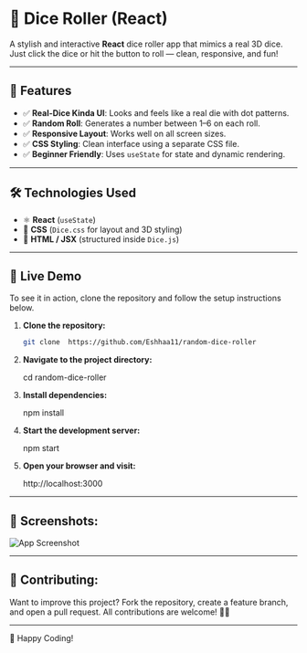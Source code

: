 # 🎲 Dice Roller (React)

A stylish and interactive **React** dice roller app that mimics a real 3D dice. Just click the dice or hit the button to roll — clean, responsive, and fun!

---

## 📌 Features
- ✅ **Real-Dice Kinda UI**: Looks and feels like a real die with dot patterns.
- ✅ **Random Roll**: Generates a number between 1–6 on each roll.
- ✅ **Responsive Layout**: Works well on all screen sizes.
- ✅ **CSS Styling**: Clean interface using a separate CSS file.
- ✅ **Beginner Friendly**: Uses `useState` for state and dynamic rendering.

---

## 🛠️ Technologies Used
- ⚛️ **React** (`useState`)
- 🎨 **CSS** (`Dice.css` for layout and 3D styling)
- 📄 **HTML / JSX** (structured inside `Dice.js`)

---

## 🚀 Live Demo
To see it in action, clone the repository and follow the setup instructions below.

1. **Clone the repository:**

   ```bash
   git clone  https://github.com/Eshhaa11/random-dice-roller
   
   
2. **Navigate to the project directory:**

   cd  random-dice-roller

3. **Install dependencies:**

   npm install

4. **Start the development server:**

   npm start

5. **Open your browser and visit:**

   http://localhost:3000

---

 ## 🎨 Screenshots:
 ![App Screenshot](src/assets/image.png)

 ---

 ## 🤝 Contributing:
 Want to improve this project? Fork the repository, create a feature branch, and open a pull request. All contributions are welcome! 🚀✨
 
 ---

 🎉 Happy Coding!